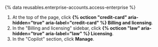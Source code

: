 {% data reusables.enterprise-accounts.access-enterprise %}
1. At the top of the page, click **{% octicon "credit-card" aria-hidden="true" aria-label="credit-card" %} Billing and licensing**.
1. In the "Billing and licensing" sidebar, click **{% octicon "law" aria-hidden="true" aria-label="law" %} Licensing**.
1. In the "Copilot" section, click **Manage**.
